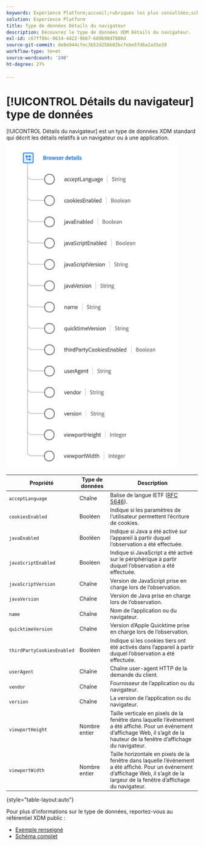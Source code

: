 ```yaml
---
keywords: Experience Platform;accueil;rubriques les plus consultées;schéma;schéma;XDM;champs;schémas;schémas;navigateur;détails du navigateur;type de données;type de données;type de données
solution: Experience Platform
title: Type de données Détails du navigateur
description: Découvrez le type de données XDM Détails du navigateur.
exl-id: c67ff8bc-0614-4422-9bb7-689b98d7086d
source-git-commit: de8e944cfec3b52d25bb02bcfebe57d6a2a35e39
workflow-type: tm+mt
source-wordcount: '240'
ht-degree: 27%

---
```


# [!UICONTROL Détails du navigateur] type de données

[!UICONTROL Détails du navigateur] est un type de données XDM standard qui décrit les détails relatifs à un navigateur ou à une application.

<img src="../images/data-types/browser-details.png" width="450" /><br />

| Propriété | Type de données | Description |
| --- | --- | --- |
| `acceptLanguage` | Chaîne | Balise de langue IETF ([RFC 5646](https://tools.ietf.org/html/rfc5646)). |
| `cookiesEnabled` | Booléen | Indique si les paramètres de l’utilisateur permettent l’écriture de cookies. |
| `javaEnabled` | Booléen | Indique si Java a été activé sur l’appareil à partir duquel l’observation a été effectuée. |
| `javaScriptEnabled` | Booléen | Indique si JavaScript a été activé sur le périphérique à partir duquel l’observation a été effectuée. |
| `javaScriptVersion` | Chaîne | Version de JavaScript prise en charge lors de l’observation. |
| `javaVersion` | Chaîne | Version de Java prise en charge lors de l’observation. |
| `name` | Chaîne | Nom de l’application ou du navigateur. |
| `quicktimeVersion` | Chaîne | Version d’Apple Quicktime prise en charge lors de l’observation. |
| `thirdPartyCookiesEnabled` | Booléen | Indique si les cookies tiers ont été activés dans l’appareil à partir duquel l’observation a été effectuée. |
| `userAgent` | Chaîne | Chaîne user-agent HTTP de la demande du client. |
| `vendor` | Chaîne | Fournisseur de l’application ou du navigateur. |
| `version` | Chaîne | La version de l’application ou du navigateur. |
| `viewportHeight` | Nombre entier | Taille verticale en pixels de la fenêtre dans laquelle l’événement a été affiché. Pour un événement d’affichage Web, il s’agit de la hauteur de la fenêtre d’affichage du navigateur. |
| `viewportWidth` | Nombre entier | Taille horizontale en pixels de la fenêtre dans laquelle l’événement a été affiché. Pour un événement d’affichage Web, il s’agit de la largeur de la fenêtre d’affichage du navigateur. |

{style="table-layout:auto"}

Pour plus d’informations sur le type de données, reportez-vous au référentiel XDM public :

* [Exemple renseigné](https://github.com/adobe/xdm/blob/master/components/datatypes/browserdetails.example.1.json)
* [Schéma complet](https://github.com/adobe/xdm/blob/master/components/datatypes/browserdetails.schema.json)
